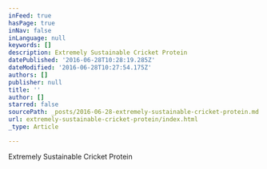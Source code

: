 ```yaml
---
inFeed: true
hasPage: true
inNav: false
inLanguage: null
keywords: []
description: Extremely Sustainable Cricket Protein
datePublished: '2016-06-28T10:28:19.285Z'
dateModified: '2016-06-28T10:27:54.175Z'
authors: []
publisher: null
title: ''
author: []
starred: false
sourcePath: _posts/2016-06-28-extremely-sustainable-cricket-protein.md
url: extremely-sustainable-cricket-protein/index.html
_type: Article

---
```

Extremely Sustainable Cricket Protein